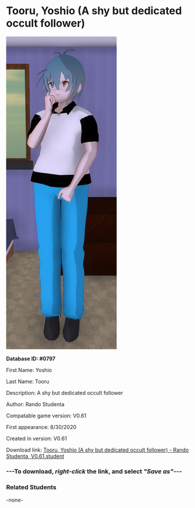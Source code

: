 # Tooru, Yoshio (A shy but dedicated occult follower)

<img src="../../Files/Images/Tooru, Yoshio (A shy but dedicated occult follower).png" title="Tooru, Yoshio (A shy but dedicated occult follower) - Rando Studenta, V0.61">

**Database ID: #0797**

First Name: Yoshio

Last Name: Tooru

Description: A shy but dedicated occult follower

Author: Rando Studenta

Compatable game version: V0.61

First appearance: 8/30/2020

Created in version: V0.61

Download link: <a href="https://raw.githubusercontent.com/Arbiter1223/Daigaku-Gurashi-Custom-Students/master/Files/Student%20Files/Tooru%2C%20Yoshio%20(A%20shy%20but%20dedicated%20occult%20follower)%20-%20Rando%20Studenta%2C%20V0.61.student">Tooru, Yoshio (A shy but dedicated occult follower) - Rando Studenta, V0.61.student</a>

### ---**To download, _right-click_ the link, and select _"Save as"_**---

### Related Students

-none-
